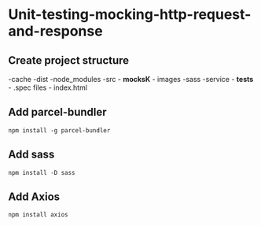 # Unit-testing-mocking-http-request-and-response

## Create project structure

-cache
-dist
-node_modules
-src - **mocksK** - images
-sass
-service - **tests** - .spec files - index.html

## Add parcel-bundler

`npm install -g parcel-bundler`

## Add sass

`npm install -D sass`

## Add Axios

`npm install axios`
